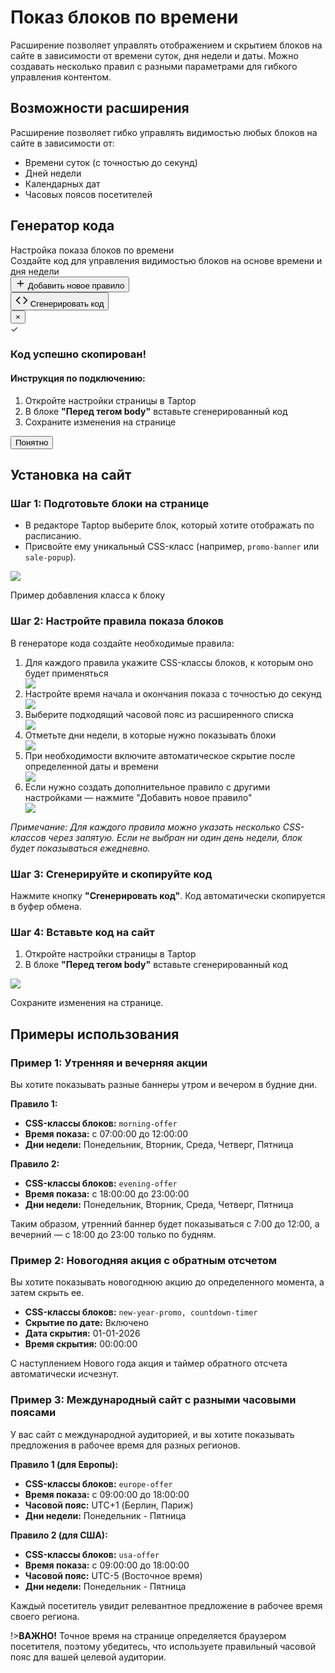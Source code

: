 # Показ блоков по времени

Расширение позволяет управлять отображением и скрытием блоков на сайте в зависимости от времени суток, дня недели и даты. Можно создавать несколько правил с разными параметрами для гибкого управления контентом.

## Возможности расширения

Расширение позволяет гибко управлять видимостью любых блоков на сайте в зависимости от:

- Времени суток (с точностью до секунд)
- Дней недели
- Календарных дат
- Часовых поясов посетителей

## Генератор кода

<div id="time-visibility-generator" class="generator-container">
  <div class="generator-header">
    <div class="generator-title">Настройка показа блоков по времени</div>
    <div class="generator-subtitle">Создайте код для управления видимостью блоков на основе времени и дня недели</div>
  </div>
  
  <!-- Контейнер для правил -->
  <div id="rules-container">
    <!-- Правила будут добавляться динамически -->
  </div>
  
  <!-- Кнопка добавления нового правила -->
  <button id="add-rule-button" class="add-rule-button">
    <svg width="16" height="16" viewBox="0 0 24 24" fill="none" xmlns="http://www.w3.org/2000/svg">
      <path d="M12 5V19M5 12H19" stroke="currentColor" stroke-width="2" stroke-linecap="round" stroke-linejoin="round"/>
    </svg>
    Добавить новое правило
  </button>
  
  <div class="action-section">
    <button id="generate-btn" class="generate-button">
      <svg width="20" height="20" viewBox="0 0 24 24" fill="none" xmlns="http://www.w3.org/2000/svg">
        <path d="M16 18l6-6-6-6" stroke="currentColor" stroke-width="2" stroke-linecap="round" stroke-linejoin="round"/>
        <path d="M8 6l-6 6 6 6" stroke="currentColor" stroke-width="2" stroke-linecap="round" stroke-linejoin="round"/>
      </svg>
      <span class="button-text">Сгенерировать код</span>
    </button>
  </div>
  
  <template id="rule-template">
    <div class="rule-card" data-rule-id=""> <!-- data-rule-id будет заполнен JS -->
      <div class="rule-header">
        <div class="rule-title">Правило <span class="rule-badge rule-number">1</span></div>
        <button class="remove-rule-button" type="button" aria-label="Удалить правило"> <!-- Добавлен type="button" -->
          <svg width="16" height="16" viewBox="0 0 24 24" fill="none" xmlns="http://www.w3.org/2000/svg">
            <path d="M18 6L6 18M6 6l12 12" stroke="currentColor" stroke-width="2" stroke-linecap="round" stroke-linejoin="round"/>
          </svg>
        </button>
      </div>
      <div class="rule-body">
        <div class="settings-section">
          <div class="settings-section-title">Настройка блоков</div>
          <div class="settings-row">
            <div class="setting-group">
              <label for="block-classes-template">CSS классы блоков:</label> <!-- ID изменен для уникальности шаблона -->
              <input type="text" class="text-input block-classes" id="block-classes-template" name="block-classes" placeholder="promo-banner, sale-popup">
              <div class="helper-text">Укажите классы блоков через запятую (без точки)</div>
            </div>
          </div>
        </div>
        <div class="settings-section">
          <div class="settings-section-title">Время показа</div>
          <div class="settings-row">
            <div class="setting-group">
              <label for="start-time-template">Время начала показа:</label>
              <input type="time" step="1" class="text-input start-time" id="start-time-template" name="start-time" value="00:00:00">
            </div>
            <div class="setting-group">
              <label for="end-time-template">Время окончания показа:</label>
              <input type="time" step="1" class="text-input end-time" id="end-time-template" name="end-time" value="23:59:59">
            </div>
            <div class="setting-group">
              <label for="timezone-template">Часовой пояс:</label>
              <select class="select-styled timezone-select" id="timezone-template" name="timezone">
                <option value="auto"  selected>Автоматически (часовой пояс посетителя)</option>
                <optgroup label="Россия и ближнее зарубежье">
                  <option value="2">UTC+2 (Калининград)</option>
                  <option value="3">UTC+3 (Москва)</option>
                  <option value="4">UTC+4 (Самара)</option>
                  <option value="5">UTC+5 (Екатеринбург)</option>
                  <option value="6">UTC+6 (Омск)</option>
                  <option value="7">UTC+7 (Красноярск)</option>
                  <option value="8">UTC+8 (Иркутск)</option>
                  <option value="9">UTC+9 (Якутск)</option>
                  <option value="10">UTC+10 (Владивосток)</option>
                  <option value="11">UTC+11 (Магадан)</option>
                  <option value="12">UTC+12 (Камчатка)</option>
                </optgroup>
                <optgroup label="Западное полушарие">
                  <option value="-12">UTC-12 (Линия перемены даты)</option>
                  <option value="-11">UTC-11 (о. Мидуэй)</option>
                  <option value="-10">UTC-10 (Гавайи)</option>
                  <option value="-9">UTC-9 (Аляска)</option>
                  <option value="-8">UTC-8 (Тихоокеанское время)</option>
                  <option value="-7">UTC-7 (Горное время)</option>
                  <option value="-6">UTC-6 (Центральное время)</option>
                  <option value="-5">UTC-5 (Восточное время)</option>
                  <option value="-4">UTC-4 (Атлантическое время)</option>
                  <option value="-3">UTC-3 (Буэнос-Айрес)</option>
                  <option value="-2">UTC-2 (Среднеатлантическое время)</option>
                  <option value="-1">UTC-1 (Азорские о-ва)</option>
                </optgroup>
                <optgroup label="Центральный регион">
                  <option value="0">UTC+0 (Лондон)</option>
                  <option value="1">UTC+1 (Берлин, Париж)</option>
                </optgroup>
                <optgroup label="Азия и Океания">
                  <option value="4">UTC+4 (Дубай)</option>
                  <!-- Примечание: Дробные часовые пояса обрабатываются parseFloat в JS -->
                  <option value="5.5">UTC+5:30 (Индия)</option>
                  <option value="8">UTC+8 (Китай, Сингапур)</option>
                  <option value="9">UTC+9 (Япония, Корея)</option>
                  <option value="9.5">UTC+9:30 (Центр. Австралия)</option>
                  <option value="10">UTC+10 (Вост. Австралия)</option>
                  <option value="12">UTC+12 (Новая Зеландия)</option>
                  <option value="13">UTC+13 (Самоа)</option>
                </optgroup>
              </select>
            </div>
          </div>
        </div>
        <div class="settings-section">
          <div class="settings-section-title">Дни недели</div>
          <div class="weekday-container">
            <!-- Понедельник -->
            <div class="weekday-item">
              <input type="checkbox" class="weekday-checkbox monday-checkbox" id="monday-rule_id" name="weekday-monday">
              <label class="weekday-label" for="monday-rule_id">Пн</label>
            </div>
            <!-- Вторник -->
            <div class="weekday-item">
              <input type="checkbox" class="weekday-checkbox tuesday-checkbox" id="tuesday-rule_id" name="weekday-tuesday">
              <label class="weekday-label" for="tuesday-rule_id">Вт</label>
            </div>
            <!-- Среда -->
            <div class="weekday-item">
              <input type="checkbox" class="weekday-checkbox wednesday-checkbox" id="wednesday-rule_id" name="weekday-wednesday">
              <label class="weekday-label" for="wednesday-rule_id">Ср</label>
            </div>
            <!-- Четверг -->
            <div class="weekday-item">
              <input type="checkbox" class="weekday-checkbox thursday-checkbox" id="thursday-rule_id" name="weekday-thursday">
              <label class="weekday-label" for="thursday-rule_id">Чт</label>
            </div>
            <!-- Пятница -->
            <div class="weekday-item">
              <input type="checkbox" class="weekday-checkbox friday-checkbox" id="friday-rule_id" name="weekday-friday">
              <label class="weekday-label" for="friday-rule_id">Пт</label>
            </div>
            <!-- Суббота -->
            <div class="weekday-item">
              <input type="checkbox" class="weekday-checkbox saturday-checkbox" id="saturday-rule_id" name="weekday-saturday">
              <label class="weekday-label" for="saturday-rule_id">Сб</label>
            </div>
            <!-- Воскресенье -->
            <div class="weekday-item">
              <input type="checkbox" class="weekday-checkbox sunday-checkbox" id="sunday-rule_id" name="weekday-sunday">
              <label class="weekday-label" for="sunday-rule_id">Вс</label>
            </div>
          </div>
          <div class="helper-text">Если не выбран ни один день, блок будет показываться ежедневно</div>
        </div>
        <div class="settings-row" style="margin-top: 20px;">
          <div class="setting-group">
            <label class="checkbox-container">
              <input type="checkbox" class="hide-after-date hide-after-date-toggle" name="hide-after-date-toggle">
              <span class="checkmark"></span>
              <span class="checkbox-option-label">Скрыть блок после определенной даты и времени <strong>(навсегда)</strong></span>
            </label>
          </div>
        </div>
        <!-- Секция скрытия по дате (видимость управляется JS) -->
        <div class="hide-date-section" style="display: none;">
          <div class="hide-date-row">
            <div class="hide-date-field">
              <label for="hide-date-template">Дата скрытия:</label>
              <input type="date" class="text-input hide-date" id="hide-date-template" name="hide-date">
              <div class="helper-text">После наступления указанной даты и времени блок будет скрыт навсегда.</div>
            </div>
            <div class="hide-date-field">
              <label for="hide-time-template">Время скрытия:</label>
              <input type="time" step="1" class="text-input hide-time" id="hide-time-template" name="hide-time" value="23:59:59">
              <div class="helper-text">Точное время скрытия блока</div>
            </div>
          </div>
        </div>
      </div>
    </div>

  </template>
  
  <!-- Скрытый элемент для хранения сгенерированного кода -->
  <div id="js-code" style="display: none;"></div>
  
  <!-- Модальное окно -->
  <div id="success-modal" class="modal">
    <div class="modal-content">
      <button class="close-modal">&times;</button>
      <div class="modal-header">
        <div class="success-icon">✓</div>
        <h3>Код успешно скопирован!</h3>
      </div>
      <div class="instruction-block">
        <h4>Инструкция по подключению:</h4>
        <ol>
          <li>Откройте настройки страницы в Taptop</li>
          <li>В блоке <strong>"Перед тегом body"</strong> вставьте сгенерированный код</li>
          <li>Сохраните изменения на странице</li>
        </ol>
      </div>
      <button class="close-button">Понятно</button>
    </div>
  </div>
</div>

## Установка на сайт

<div class="step-box">
<h3>Шаг 1: Подготовьте блоки на странице</h3>
<ul>
<li>В редакторе Taptop выберите блок, который хотите отображать по расписанию.</li>
<li>Присвойте ему уникальный CSS-класс (например, <code>promo-banner</code> или <code>sale-popup</code>).</li>
</ul>

<div class="img-block">
<img src="./images/time-visibility/add-class.png" >
<p class="img-block-text">Пример добавления класса к блоку</p>
</div>
</div>
<div class="step-box">
<h3>Шаг 2: Настройте правила показа блоков</h3>
<p>В генераторе кода создайте необходимые правила:</p>
<ol>
<li>Для каждого правила укажите CSS-классы блоков, к которым оно будет применяться</li>
<div class="img-block">
<img src="./images/time-visibility/add-classes.png" >
</div>
<li>Настройте время начала и окончания показа с точностью до секунд</li>
<div class="img-block">
<img src="./images/time-visibility/time.png" >
</div>
<li>Выберите подходящий часовой пояс из расширенного списка</li>
<div class="img-block">
<img src="./images/time-visibility/timezone.png" >
</div>
<li>Отметьте дни недели, в которые нужно показывать блоки</li>
<div class="img-block">
<img src="./images/time-visibility/weekdays.png" >
</div>
<li>При необходимости включите автоматическое скрытие после определенной даты и времени</li>
<div class="img-block">
<img src="./images/time-visibility/hideblock.png" >
</div>
<li>Если нужно создать дополнительное правило с другими настройками — нажмите "Добавить новое правило"</li>
<div class="img-block">
<img src="./images/time-visibility/add-rule.png" >
</div>
</ol>

<p><em>Примечание: Для каждого правила можно указать несколько CSS-классов через запятую. Если не выбран ни один день недели, блок будет показываться ежедневно.</em></p>
</div>

<div class="step-box">
<h3>Шаг 3: Сгенерируйте и скопируйте код</h3>

<p>Нажмите кнопку <strong>"Сгенерировать код"</strong>. Код автоматически скопируется в буфер обмена.</p>
</div>

<div class="step-box">
<h3>Шаг 4: Вставьте код на сайт</h3>

<ol>
<li>Откройте настройки страницы в Taptop</li>
<li>В блоке <strong>"Перед тегом body"</strong> вставьте сгенерированный код</li>
</ol>

<div class="img-block">
<img src="./images/cookie/page-settings.png" >
</div>

<p>Сохраните изменения на странице.</p>
</div>

## Примеры использования

<div class="important-note t-vs">
<h3>Пример 1: Утренняя и вечерняя акции</h3>
<p>Вы хотите показывать разные баннеры утром и вечером в будние дни.</p>

<p><strong>Правило 1:</strong></p>
<ul >
<li ><strong>CSS-классы блоков:</strong> <code>morning-offer</code></li>
<li ><strong>Время показа:</strong> с 07:00:00 до 12:00:00</li>
<li ><strong>Дни недели:</strong> Понедельник, Вторник, Среда, Четверг, Пятница</li>
</ul>

<p><strong>Правило 2:</strong></p>
<ul>
<li ><strong>CSS-классы блоков:</strong> <code>evening-offer</code></li>
<li ><strong>Время показа:</strong> с 18:00:00 до 23:00:00</li>
<li ><strong>Дни недели:</strong> Понедельник, Вторник, Среда, Четверг, Пятница</li>
</ul>

<p>Таким образом, утренний баннер будет показываться с 7:00 до 12:00, а вечерний — с 18:00 до 23:00 только по будням.</p>
</div>

<div class="important-note t-vs">
<h3>Пример 2: Новогодняя акция с обратным отсчетом</h3>
<p>Вы хотите показывать новогоднюю акцию до определенного момента, а затем скрыть ее.</p>

<ul>
<li><strong>CSS-классы блоков:</strong> <code>new-year-promo, countdown-timer</code></li>
<li><strong>Скрытие по дате:</strong> Включено</li>
<li><strong>Дата скрытия:</strong> 01-01-2026</li>
<li><strong>Время скрытия:</strong> 00:00:00</li>
</ul>

<p>С наступлением Нового года акция и таймер обратного отсчета автоматически исчезнут.</p>
</div>

<div class="important-note t-vs">
<h3>Пример 3: Международный сайт с разными часовыми поясами</h3>
<p>У вас сайт с международной аудиторией, и вы хотите показывать предложения в рабочее время для разных регионов.</p>

<p><strong>Правило 1 (для Европы):</strong></p>
<ul>
<li><strong>CSS-классы блоков:</strong> <code>europe-offer</code></li>
<li><strong>Время показа:</strong> с 09:00:00 до 18:00:00</li>
<li><strong>Часовой пояс:</strong> UTC+1 (Берлин, Париж)</li>
<li><strong>Дни недели:</strong> Понедельник - Пятница</li>
</ul>

<p><strong>Правило 2 (для США):</strong></p>
<ul>
<li><strong>CSS-классы блоков:</strong> <code>usa-offer</code></li>
<li><strong>Время показа:</strong> с 09:00:00 до 18:00:00</li>
<li><strong>Часовой пояс:</strong> UTC-5 (Восточное время)</li>
<li><strong>Дни недели:</strong> Понедельник - Пятница</li>
</ul>

<p>Каждый посетитель увидит релевантное предложение в рабочее время своего региона.</p>
</div>

!>**ВАЖНО!** Точное время на странице определяется браузером посетителя, поэтому убедитесь, что используете правильный часовой пояс для вашей целевой аудитории.
